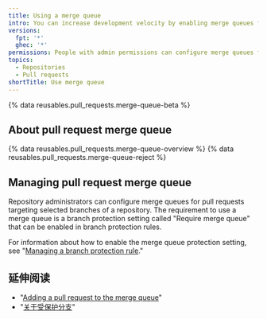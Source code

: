 ```yaml
---
title: Using a merge queue
intro: You can increase development velocity by enabling merge queues for pull requests in your repository.
versions:
  fpt: '*'
  ghec: '*'
permissions: People with admin permissions can configure merge queues for pull requests targeting selected branches of a repository.
topics:
  - Repositories
  - Pull requests
shortTitle: Use merge queue
---
```


{% data reusables.pull_requests.merge-queue-beta %}

## About pull request merge queue

{% data reusables.pull_requests.merge-queue-overview %}
{% data reusables.pull_requests.merge-queue-reject %}

## Managing pull request merge queue

Repository administrators can configure merge queues for pull requests targeting selected branches of a repository. The requirement to use a merge queue is a branch protection setting called "Require merge queue" that can be enabled in branch protection rules.

For information about how to enable the merge queue protection setting, see "[Managing a branch protection rule](/repositories/configuring-branches-and-merges-in-your-repository/defining-the-mergeability-of-pull-requests/managing-a-branch-protection-rule#creating-a-branch-protection-rule)."

## 延伸阅读

- "[Adding a pull request to the merge queue](/pull-requests/collaborating-with-pull-requests/incorporating-changes-from-a-pull-request/adding-a-pull-request-to-the-merge-queue)"
- "[关于受保护分支](/repositories/configuring-branches-and-merges-in-your-repository/defining-the-mergeability-of-pull-requests/about-protected-branches)"
